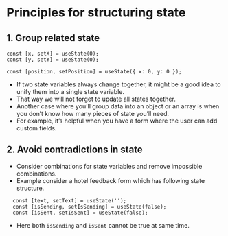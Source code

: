 # Principles for structuring state 

## 1. Group related state 

```tsx
const [x, setX] = useState(0);
const [y, setY] = useState(0);

const [position, setPosition] = useState({ x: 0, y: 0 });

```

- If two state variables always change together, it might be a good idea to unify them into a single state variable.
- That way we will not forget to update all states together.
- Another case where you’ll group data into an object or an array is when you don’t know how many pieces of state you’ll need.
- For example, it’s helpful when you have a form where the user can add custom fields.

## 2. Avoid contradictions in state 

- Consider combinations for state variables and remove impossible combinations.
- Example consider a hotel feedback form which has following state structure.

```tsx
  const [text, setText] = useState('');
  const [isSending, setIsSending] = useState(false);
  const [isSent, setIsSent] = useState(false);
```
- Here both `isSending` and `isSent` cannot be true at same time.
